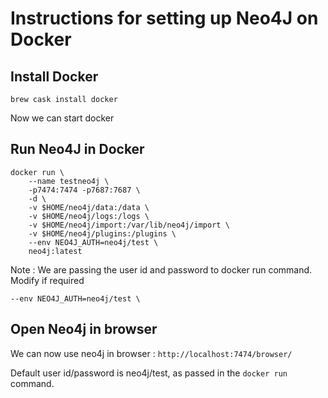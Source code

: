 # Instructions for setting up Neo4J on Docker

## Install Docker

```
brew cask install docker
```

Now we can start docker

## Run Neo4J in Docker

```
docker run \
    --name testneo4j \
    -p7474:7474 -p7687:7687 \
    -d \
    -v $HOME/neo4j/data:/data \
    -v $HOME/neo4j/logs:/logs \
    -v $HOME/neo4j/import:/var/lib/neo4j/import \
    -v $HOME/neo4j/plugins:/plugins \
    --env NEO4J_AUTH=neo4j/test \ 
    neo4j:latest
```

Note : We are passing the user id and password to docker run command. Modify if required

```
--env NEO4J_AUTH=neo4j/test \ 
```

## Open Neo4j in browser 
We can now use neo4j in browser : `http://localhost:7474/browser/`
 
Default user id/password is neo4j/test, as passed in the `docker run` command.
